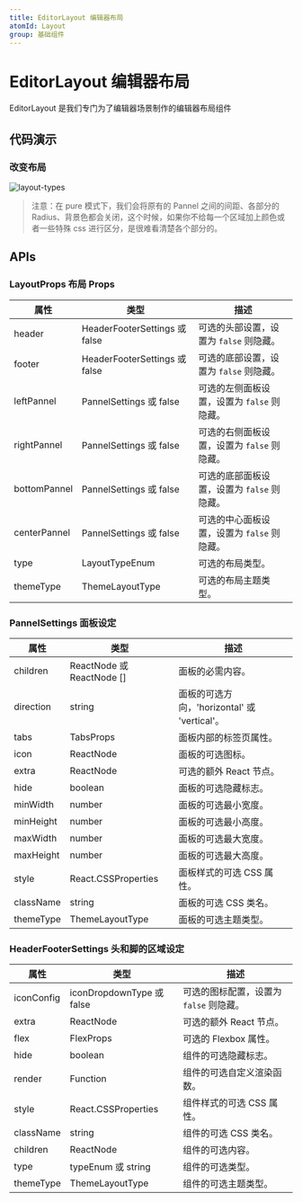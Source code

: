 ```yaml
---
title: EditorLayout 编辑器布局
atomId: Layout
group: 基础组件
---
```


# EditorLayout 编辑器布局

EditorLayout 是我们专门为了编辑器场景制作的编辑器布局组件

## 代码演示

<code src="./demos/basic.tsx" title="基础用法"></code>

<code src="./demos/base.tsx" title="纯净样式"></code>

<code src="./demos/single.tsx" title="只需要面板" description="你可以通过设置 `header` 和 `footer` 为 `false` 来隐藏头和尾的配置"></code>

<code src="./demos/noLeftPannel.tsx" title="关闭 panel" description="当然你也可以对某个 `pannel` 设置 false 来关闭其内容"></code>

### 改变布局

![layout-types](https://mdn.alipayobjects.com/huamei_re70wt/afts/img/A*-asvT7GkKIwAAAAAAAAAAAAADmuEAQ/original)

<code src="./demos/types.tsx" title="改变布局" description="你可以通过声明不同的 `types` 来渲染一些不同结构的布局，我们把布局分为 4 种，默认是 `Bottom` 模式，足以适应市面上大部分编辑器的场景。"></code>

<code src="./demos/themeType.tsx" title="布局主题类型" description="你可以指定 ThemeType 来切换一些简单的布局主题样式，你也可以对每个部分单独配置 ThemeType，会优先于全局的配置"></code>

> 注意：在 pure 模式下，我们会将原有的 Pannel 之间的间距、各部分的 Radius、背景色都会关闭，这个时候，如果你不给每一个区域加上颜色或者一些特殊 css 进行区分，是很难看清楚各个部分的。

<code src="./demos/dingding.tsx" title="对话布局" description="你可以简单通过配置和样式来搭建一个类似对话内容的布局"></code>

## APIs

### LayoutProps 布局 Props

| 属性         | 类型                          | 描述                                        |
| ------------ | ----------------------------- | ------------------------------------------- |
| header       | HeaderFooterSettings 或 false | 可选的头部设置，设置为 `false` 则隐藏。     |
| footer       | HeaderFooterSettings 或 false | 可选的底部设置，设置为 `false` 则隐藏。     |
| leftPannel   | PannelSettings 或 false       | 可选的左侧面板设置，设置为 `false` 则隐藏。 |
| rightPannel  | PannelSettings 或 false       | 可选的右侧面板设置，设置为 `false` 则隐藏。 |
| bottomPannel | PannelSettings 或 false       | 可选的底部面板设置，设置为 `false` 则隐藏。 |
| centerPannel | PannelSettings 或 false       | 可选的中心面板设置，设置为 `false` 则隐藏。 |
| type         | LayoutTypeEnum                | 可选的布局类型。                            |
| themeType    | ThemeLayoutType               | 可选的布局主题类型。                        |

### PannelSettings 面板设定

| 属性      | 类型                       | 描述                                         |
| --------- | -------------------------- | -------------------------------------------- |
| children  | ReactNode 或 ReactNode \[] | 面板的必需内容。                             |
| direction | string                     | 面板的可选方向，'horizontal' 或 'vertical'。 |
| tabs      | TabsProps                  | 面板内部的标签页属性。                       |
| icon      | ReactNode                  | 面板的可选图标。                             |
| extra     | ReactNode                  | 可选的额外 React 节点。                      |
| hide      | boolean                    | 面板的可选隐藏标志。                         |
| minWidth  | number                     | 面板的可选最小宽度。                         |
| minHeight | number                     | 面板的可选最小高度。                         |
| maxWidth  | number                     | 面板的可选最大宽度。                         |
| maxHeight | number                     | 面板的可选最大高度。                         |
| style     | React.CSSProperties        | 面板样式的可选 CSS 属性。                    |
| className | string                     | 面板的可选 CSS 类名。                        |
| themeType | ThemeLayoutType            | 面板的可选主题类型。                         |

### HeaderFooterSettings 头和脚的区域设定

| 属性       | 类型                      | 描述                                    |
| ---------- | ------------------------- | --------------------------------------- |
| iconConfig | iconDropdownType 或 false | 可选的图标配置，设置为 `false` 则隐藏。 |
| extra      | ReactNode                 | 可选的额外 React 节点。                 |
| flex       | FlexProps                 | 可选的 Flexbox 属性。                   |
| hide       | boolean                   | 组件的可选隐藏标志。                    |
| render     | Function                  | 组件的可选自定义渲染函数。              |
| style      | React.CSSProperties       | 组件样式的可选 CSS 属性。               |
| className  | string                    | 组件的可选 CSS 类名。                   |
| children   | ReactNode                 | 组件的可选内容。                        |
| type       | typeEnum 或 string        | 组件的可选类型。                        |
| themeType  | ThemeLayoutType           | 组件的可选主题类型。                    |
